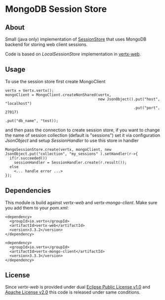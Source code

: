 # MongoDB Session Store

## About

Small (java only) implementation of [SessionStore](http://vertx.io/docs/apidocs/io/vertx/ext/web/sstore/SessionStore.html)
that uses MongoDB backend for storing web client sessions. 

Code is based on *LocalSessionStore* implementation in [vertx-web](https://github.com/vert-x3/vertx-web).

## Usage

To use the session store first create MongoClient

    vertx = Vertx.vertx();
    mongoClient = MongoClient.createNonShared(vertx,
                                              new JsonObject().put("host", "localhost")
                                                              .put("port", 27017)
                                                              .put("db_name", "test));

and then pass the connection to create session store, if you want to change the name of session collection (default is 
"sessions") set it via configuration _JsonObject_ and setup _SessionHandler_ to use this store in handler 
    
    MongoSessionStore.create(vertx, mongoClient, new JsonObject.put("collection", "my_sessions" ).setHandler(r->{
      if(r.succeeded())
        sessionHandler = SessionHandler.create(r.result());
      else
        <... handle error ...>
    });


## Dependencies

This module is build against *vertx-web* and *vertx-mongo-client*. Make sure you add them to your *pom.xml*:

    <dependency>
      <groupId>io.vertx</groupId>
      <artifactId>vertx-web</artifactId>
      <version>3.3.2</version>
    </dependency>
    
    <dependency>
      <groupId>io.vertx</groupId>
      <artifactId>vertx-mongo-client</artifactId>
      <version>3.3.3</version>
    </dependency>

## License

Since *vertx-web* is provided under dual [Eclipse Public License v1.0](http://www.eclipse.org/legal/epl-v10.html) 
and [Apache License v2.0](http://www.opensource.org/licenses/apache2.0.php) this code is released under same conditions.  

